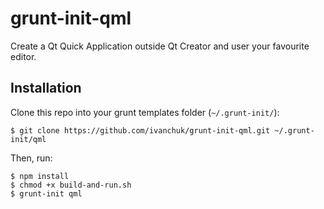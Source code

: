 # grunt-init-qml
Create a Qt Quick Application outside Qt Creator and user your favourite editor.

## Installation
Clone this repo into your grunt templates folder (`~/.grunt-init/`):

```
$ git clone https://github.com/ivanchuk/grunt-init-qml.git ~/.grunt-init/qml
```

Then, run:

```
$ npm install
$ chmod +x build-and-run.sh
$ grunt-init qml
```

